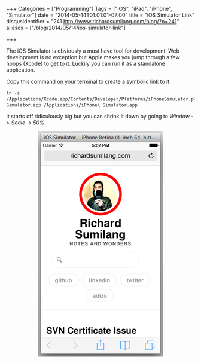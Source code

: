 +++
Categories = ["Programming"]
Tags = ["iOS", "iPad", "iPhone", "Simulator"]
date = "2014-05-14T01:01:01-07:00"
title = "iOS Simulator Link"
disqusIdentifier = "241 http://www.richardsumilang.com/blog/?p=241"
aliases = ["/blog/2014/05/14/ios-simulator-link"]

+++

The iOS Simulator is obviously a must have tool for development. Web development
is no exception but Apple makes you jump through a few hoops (Xcode) to get to
it. Luckily you can run it as a standalone application.

Copy this command on your terminal to create a symbolic link to it:

<pre><code class="language-bash" title="Symbolic Link to iOS Simulator" >ln -s /Applications/Xcode.app/Contents/Developer/Platforms/iPhoneSimulator.platform/Developer/Applications/iPhone\ Simulator.app /Applications/iPhone\ Simulator.app</code></pre> 

It starts off ridiculously big but you can shrink it down by going to *Window*
-&gt; *Scale* -&gt; *50%*.

<p align="center">
 <img src="/images/ios/simulator-retina-4in.png" alt="iOS Simulator Retina 4inch" />
</p>
